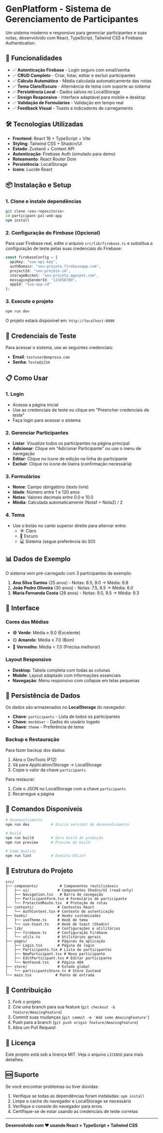 
# GenPlatform - Sistema de Gerenciamento de Participantes

Um sistema moderno e responsivo para gerenciar participantes e suas notas, desenvolvido com React, TypeScript, Tailwind CSS e Firebase Authentication.

## 🚀 Funcionalidades

- ✅ **Autenticação Firebase** - Login seguro com email/senha
- ✅ **CRUD Completo** - Criar, listar, editar e excluir participantes
- ✅ **Cálculo Automático** - Média calculada automaticamente das notas
- ✅ **Tema Claro/Escuro** - Alternância de tema com suporte ao sistema
- ✅ **Persistência Local** - Dados salvos no LocalStorage
- ✅ **Design Responsivo** - Interface adaptável para mobile e desktop
- ✅ **Validação de Formulários** - Validação em tempo real
- ✅ **Feedback Visual** - Toasts e indicadores de carregamento

## 🛠️ Tecnologias Utilizadas

- **Frontend**: React 18 + TypeScript + Vite
- **Styling**: Tailwind CSS + Shadcn/UI
- **Estado**: Zustand + Context API
- **Autenticação**: Firebase Auth (simulado para demo)
- **Roteamento**: React Router Dom
- **Persistência**: LocalStorage
- **Icons**: Lucide React

## 📦 Instalação e Setup

### 1. Clone e instale dependências
```bash
git clone <seu-repositorio>
cd participant-pal-web-app
npm install
```

### 2. Configuração do Firebase (Opcional)
Para usar Firebase real, edite o arquivo `src/lib/firebase.ts` e substitua a configuração de teste pelas suas credenciais do Firebase:

```typescript
const firebaseConfig = {
  apiKey: "sua-api-key",
  authDomain: "seu-projeto.firebaseapp.com",
  projectId: "seu-projeto-id",
  storageBucket: "seu-projeto.appspot.com",
  messagingSenderId: "123456789",
  appId: "sua-app-id"
};
```

### 3. Execute o projeto
```bash
npm run dev
```

O projeto estará disponível em: `http://localhost:8080`

## 🔐 Credenciais de Teste

Para acessar o sistema, use as seguintes credenciais:

- **Email**: `testuser@empresa.com`
- **Senha**: `Teste@1234`

## 📋 Como Usar

### 1. Login
- Acesse a página inicial
- Use as credenciais de teste ou clique em "Preencher credenciais de teste"
- Faça login para acessar o sistema

### 2. Gerenciar Participantes
- **Listar**: Visualize todos os participantes na página principal
- **Adicionar**: Clique em "Adicionar Participante" ou use o menu de navegação
- **Editar**: Clique no ícone de edição na linha do participante
- **Excluir**: Clique no ícone de lixeira (confirmação necessária)

### 3. Formulários
- **Nome**: Campo obrigatório (texto livre)
- **Idade**: Número entre 1 e 120 anos
- **Notas**: Valores decimais entre 0.0 e 10.0
- **Média**: Calculada automaticamente (Nota1 + Nota2) / 2

### 4. Tema
- Use o botão no canto superior direito para alternar entre:
  - ☀️ Claro
  - 🌙 Escuro  
  - 💻 Sistema (segue preferência do SO)

## 📊 Dados de Exemplo

O sistema vem pré-carregado com 3 participantes de exemplo:

1. **Ana Silva Santos** (25 anos) - Notas: 8.5, 9.0 → Média: 8.8
2. **João Pedro Oliveira** (30 anos) - Notas: 7.5, 8.5 → Média: 8.0
3. **Maria Fernanda Costa** (28 anos) - Notas: 9.0, 9.5 → Média: 9.3

## 🎨 Interface

### Cores das Médias
- 🟢 **Verde**: Média ≥ 9.0 (Excelente)
- 🟡 **Amarelo**: Média ≥ 7.0 (Bom)
- 🔴 **Vermelho**: Média < 7.0 (Precisa melhorar)

### Layout Responsivo
- **Desktop**: Tabela completa com todas as colunas
- **Mobile**: Layout adaptado com informações essenciais
- **Navegação**: Menu responsivo com collapse em telas pequenas

## 🔄 Persistência de Dados

Os dados são armazenados no **LocalStorage** do navegador:
- **Chave**: `participants` - Lista de todos os participantes
- **Chave**: `mockUser` - Dados do usuário logado
- **Chave**: `theme` - Preferência de tema

### Backup e Restauração
Para fazer backup dos dados:
1. Abra o DevTools (F12)
2. Vá para Application/Storage → LocalStorage
3. Copie o valor da chave `participants`

Para restaurar:
1. Cole o JSON no LocalStorage com a chave `participants`
2. Recarregue a página

## 🚧 Comandos Disponíveis

```bash
# Desenvolvimento
npm run dev          # Inicia servidor de desenvolvimento

# Build
npm run build        # Gera build de produção
npm run preview      # Preview do build

# Code Quality
npm run lint         # Executa ESLint
```

## 🔧 Estrutura do Projeto

```
src/
├── components/          # Componentes reutilizáveis
│   ├── ui/             # Componentes Shadcn/UI (read-only)
│   ├── Navigation.tsx   # Barra de navegação
│   ├── ParticipantForm.tsx # Formulário de participante
│   └── ProtectedRoute.tsx  # Proteção de rotas
├── contexts/           # Contextos React
│   └── AuthContext.tsx # Contexto de autenticação
├── hooks/              # Hooks customizados
│   ├── useTheme.ts     # Hook de tema
│   └── use-toast.ts    # Hook de toast (Shadcn)
├── lib/                # Configurações e utilitários
│   ├── firebase.ts     # Configuração Firebase
│   └── utils.ts        # Utilitários gerais
├── pages/              # Páginas da aplicação
│   ├── Login.tsx       # Página de login
│   ├── Participants.tsx # Lista de participantes
│   ├── NewParticipant.tsx # Novo participante
│   ├── EditParticipant.tsx # Editar participante
│   └── NotFound.tsx    # Página 404
├── store/              # Estado global
│   └── participantsStore.ts # Store Zustand
└── main.tsx           # Ponto de entrada
```

## 🤝 Contribuição

1. Fork o projeto
2. Crie uma branch para sua feature (`git checkout -b feature/AmazingFeature`)
3. Commit suas mudanças (`git commit -m 'Add some AmazingFeature'`)
4. Push para a branch (`git push origin feature/AmazingFeature`)
5. Abra um Pull Request

## 📄 Licença

Este projeto está sob a licença MIT. Veja o arquivo `LICENSE` para mais detalhes.

## 🆘 Suporte

Se você encontrar problemas ou tiver dúvidas:

1. Verifique se todas as dependências foram instaladas: `npm install`
2. Limpe o cache do navegador e LocalStorage se necessário
3. Verifique o console do navegador para erros
4. Certifique-se de estar usando as credenciais de teste corretas

---

**Desenvolvido com ❤️ usando React + TypeScript + Tailwind CSS**
